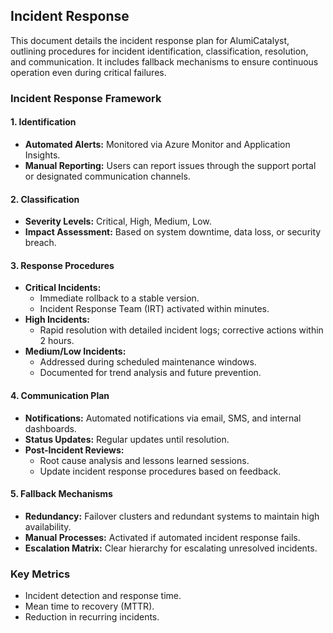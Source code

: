 ## Incident Response
This document details the incident response plan for AlumiCatalyst, outlining procedures for incident identification, classification, resolution, and communication. It includes fallback mechanisms to ensure continuous operation even during critical failures.

### Incident Response Framework

#### 1. Identification
- **Automated Alerts:** Monitored via Azure Monitor and Application Insights.
- **Manual Reporting:** Users can report issues through the support portal or designated communication channels.

#### 2. Classification
- **Severity Levels:** Critical, High, Medium, Low.
- **Impact Assessment:** Based on system downtime, data loss, or security breach.

#### 3. Response Procedures
- **Critical Incidents:**  
  - Immediate rollback to a stable version.
  - Incident Response Team (IRT) activated within minutes.
- **High Incidents:**  
  - Rapid resolution with detailed incident logs; corrective actions within 2 hours.
- **Medium/Low Incidents:**  
  - Addressed during scheduled maintenance windows.
  - Documented for trend analysis and future prevention.

#### 4. Communication Plan
- **Notifications:** Automated notifications via email, SMS, and internal dashboards.
- **Status Updates:** Regular updates until resolution.
- **Post-Incident Reviews:**  
  - Root cause analysis and lessons learned sessions.
  - Update incident response procedures based on feedback.

#### 5. Fallback Mechanisms
- **Redundancy:** Failover clusters and redundant systems to maintain high availability.
- **Manual Processes:** Activated if automated incident response fails.
- **Escalation Matrix:** Clear hierarchy for escalating unresolved incidents.

### Key Metrics
- Incident detection and response time.
- Mean time to recovery (MTTR).
- Reduction in recurring incidents.
